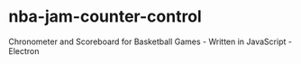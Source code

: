# nba-jam-counter-control
Chronometer and Scoreboard for Basketball Games - Written in JavaScript - Electron
